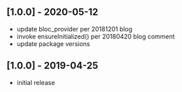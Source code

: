 ## [1.0.0] - 2020-05-12

- update bloc_provider per 20181201 blog
- invoke ensureInitialized() per 20180420 blog comment
- update package versions

## [1.0.0] - 2019-04-25

- initial release

